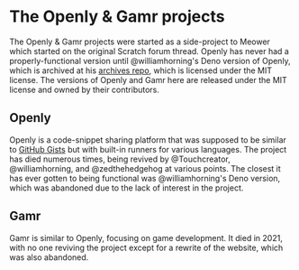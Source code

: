 # The Openly & Gamr projects

The Openly & Gamr projects were started as a side-project to Meower which started on the original Scratch forum thread. Openly has never had a properly-functional version until @williamhorning's Deno version of Openly, which is archived at his [archives repo](https://github.com/williamhorning/archives), which is licensed under the MIT license. The versions of Openly and Gamr here are released under the MIT license and owned by their contributors.

## Openly

Openly is a code-snippet sharing platform that was supposed to be similar to [GitHub Gists](https://gist.github.com/) but with built-in runners for various languages. The project has died numerous times, being revived by @Touchcreator, @williamhorning, and @zedthehedgehog at various points. The closest it has ever gotten to being functional was @williamhorning's Deno version, which was abandoned due to the lack of interest in the project.

## Gamr

Gamr is similar to Openly, focusing on game development. It died in 2021, with no one reviving the project except for a rewrite of the website, which was also abandoned.